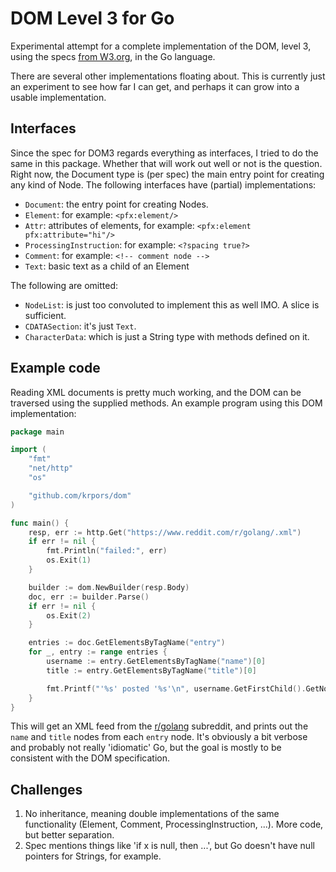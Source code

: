 # DOM Level 3 for Go

Experimental attempt for a complete implementation of the DOM, level 3,
using the specs [from W3.org](https://www.w3.org/TR/2004/REC-DOM-Level-3-Core-20040407/core.html#i-Document),
in the Go language.

There are several other implementations floating about. This is currently just
an experiment to see how far I can get, and perhaps it can grow into a usable
implementation.

## Interfaces

Since the spec for DOM3 regards everything as interfaces, I tried to do the
same in this package. Whether that will work out well or not is the question.
Right now, the Document type is (per spec) the main entry point for creating
any kind of Node. The following interfaces have (partial) implementations:

* `Document`: the entry point for creating Nodes.
* `Element`: for example: `<pfx:element/>`
* `Attr`: attributes of elements, for example: `<pfx:element pfx:attribute="hi"/>`
* `ProcessingInstruction`: for example: `<?spacing true?>`
* `Comment`: for example: `<!-- comment node -->`
* `Text`: basic text as a child of an Element

The following are omitted:

* `NodeList`: is just too convoluted to implement this as well IMO. A slice is sufficient.
* `CDATASection`: it's just `Text`.
* `CharacterData`: which is just a String type with methods defined on it.

## Example code

Reading XML documents is pretty much working, and the DOM can be traversed using the
supplied methods. An example program using this DOM implementation:

```go
package main

import (
	"fmt"
	"net/http"
	"os"

	"github.com/krpors/dom"
)

func main() {
	resp, err := http.Get("https://www.reddit.com/r/golang/.xml")
	if err != nil {
		fmt.Println("failed:", err)
		os.Exit(1)
	}

	builder := dom.NewBuilder(resp.Body)
	doc, err := builder.Parse()
	if err != nil {
		os.Exit(2)
	}

	entries := doc.GetElementsByTagName("entry")
	for _, entry := range entries {
		username := entry.GetElementsByTagName("name")[0]
		title := entry.GetElementsByTagName("title")[0]

		fmt.Printf("'%s' posted '%s'\n", username.GetFirstChild().GetNodeValue(), title.GetFirstChild().GetNodeValue())
	}
}
```

This will get an XML feed from the [r/golang](https://reddit.com/r/golang) subreddit,
and prints out the `name` and `title` nodes from each `entry` node. It's obviously a bit
verbose and probably not really 'idiomatic' Go, but the goal is mostly to be consistent
with the DOM specification.

## Challenges

1. No inheritance, meaning double implementations of the same functionality (Element, Comment,
	ProcessingInstruction, ...). More code, but better separation.
1. Spec mentions things like 'if x is null, then ...', but Go doesn't have null pointers for
	Strings, for example.
